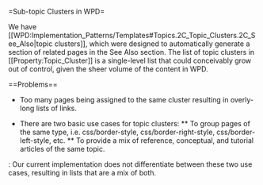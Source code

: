 =Sub-topic Clusters in WPD=

We have [[WPD:Implementation_Patterns/Templates#Topics.2C_Topic_Clusters.2C_See_Also|topic clusters]], which were designed to automatically generate a section of related pages in the See Also section. The list of topic clusters in [[Property:Topic_Cluster]] is a single-level list that could conceivably grow out of control, given the sheer volume of the content in WPD.

==Problems==

* Too many pages being assigned to the same cluster resulting in overly-long lists of links. 

* There are two basic use cases for topic clusters:
** To group pages of the same type, i.e. css/border-style, css/border-right-style, css/border-left-style, etc.
** To provide a mix of reference, conceptual, and tutorial articles of the same topic.

: Our current implementation does not differentiate between these two use cases, resulting in lists that are a mix of both.